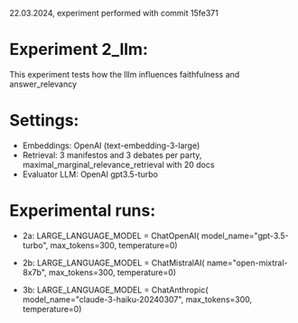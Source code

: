 22.03.2024, experiment performed with commit 15fe371

# Experiment 2_llm:
This experiment tests how the lllm influences faithfulness and answer_relevancy

# Settings: 
* Embeddings: OpenAI (text-embedding-3-large)
* Retrieval: 3 manifestos and 3 debates per party, maximal_marginal_relevance_retrieval with 20 docs
* Evaluator LLM: OpenAI gpt3.5-turbo

# Experimental runs: 
* 2a: 
    LARGE_LANGUAGE_MODEL = ChatOpenAI(
    model_name="gpt-3.5-turbo", max_tokens=300, temperature=0)

* 2b: LARGE_LANGUAGE_MODEL = ChatMistralAI(
    name="open-mixtral-8x7b", max_tokens=300, temperature=0)

* 3b: LARGE_LANGUAGE_MODEL = ChatAnthropic(
    model_name="claude-3-haiku-20240307", max_tokens=300, temperature=0)